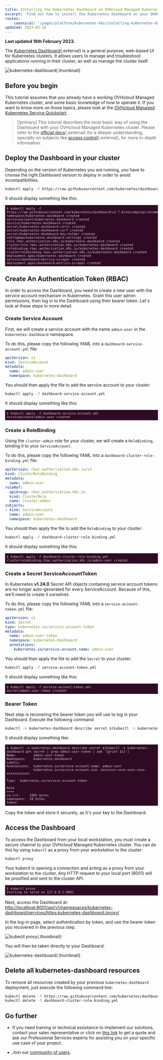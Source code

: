 ```yaml
---
title: Installing the Kubernetes Dashboard on OVHcloud Managed Kubernetes
excerpt: 'Find out how to install the Kubernetes Dashboard on your OVHcloud Managed Kubernetes Service'
routes:
    canonical: '/pages/platform/kubernetes-k8s/installing-kubernetes-dashboard'
updated: 2023-02-16
---
```


**Last updated 16th February 2023.**

<style>
 pre {
     font-size: 14px;
 }
 pre.console {
   background-color: #300A24;
   color: #ccc;
   font-family: monospace;
   padding: 5px;
   margin-bottom: 5px;
 }
 pre.console code {
   border: solid 0px transparent;
   font-family: monospace !important;
   font-size: 0.75em;
   color: #ccc;
 }
 .small {
     font-size: 0.75em;
 }
</style>

The [Kubernetes Dashboard](https://github.com/kubernetes/dashboard){.external} is a general purpose, web-based UI for Kubernetes clusters. It allows users to manage and troubleshoot applications running in their cluster, as well as manage the cluster itself.

![kubernetes-dashboard](images/kubernetes-dashboard-02.png){.thumbnail}

## Before you begin

This tutorial assumes that you already have a working OVHcloud Managed Kubernetes cluster, and some basic knowledge of how to operate it. If you want to know more on those topics, please look at the [OVHcloud Managed Kubernetes Service Quickstart](/pages/platform/kubernetes-k8s/deploying-hello-world).

> [!primary]
> This tutorial describes the most basic way of using the Dashboard with your OVHcloud Managed Kubernetes cluster. Please refer to the [official docs](https://github.com/kubernetes/dashboard){.external} for a deeper understanding, specially on subjects like [access control](https://github.com/kubernetes/dashboard/blob/master/docs/user/access-control/README.md){.external}, for more in-depth information.
>

## Deploy the Dashboard in your cluster

Depending on the version of Kubernetes you are running, you have to choose the right Dashboard version to deploy in order to avoid incompatibilities.

```bash
kubectl apply -f https://raw.githubusercontent.com/kubernetes/dashboard/v2.7.0/aio/deploy/recommended.yaml
```

It should display something like this:

<pre class="console"><code>$ kubectl apply -f https://raw.githubusercontent.com/kubernetes/dashboard/v2.7.0/aio/deploy/recommended.yaml
namespace/kubernetes-dashboard created
serviceaccount/kubernetes-dashboard created
service/kubernetes-dashboard created
secret/kubernetes-dashboard-certs created
secret/kubernetes-dashboard-csrf created
secret/kubernetes-dashboard-key-holder created
configmap/kubernetes-dashboard-settings created
role.rbac.authorization.k8s.io/kubernetes-dashboard created
clusterrole.rbac.authorization.k8s.io/kubernetes-dashboard created
rolebinding.rbac.authorization.k8s.io/kubernetes-dashboard created
clusterrolebinding.rbac.authorization.k8s.io/kubernetes-dashboard created
deployment.apps/kubernetes-dashboard created
service/dashboard-metrics-scraper created
deployment.apps/dashboard-metrics-scraper created
</code></pre>

## Create An Authentication Token (RBAC)

In order to access the Dashboard, you need to create a new user with the service account mechanism in Kubernetes. Grant this user admin permissions, then log in to the Dashboard using their bearer token. Let's look at these steps in more detail.

### Create Service Account

First, we will create a service account with the name `admin-user` in the `kubernetes-dashboard` namespace.

To do this, please copy the following YAML into a `dashboard-service-account.yml` file:

```yaml
apiVersion: v1
kind: ServiceAccount
metadata:
  name: admin-user
  namespace: kubernetes-dashboard
```

You should then apply the file to add the service account to your cluster:

```bash
kubectl apply -f dashboard-service-account.yml
```

It should display something like this:

<pre class="console"><code>$ kubectl apply -f dashboard-service-account.yml
serviceaccount/admin-user created
</code></pre>

### Create a RoleBinding

Using the `cluster-admin` role for your cluster, we will create a `RoleBinding`, binding it to your `ServiceAccount`.

To do this, please copy the following YAML into a `dashboard-cluster-role-binding.yml` file:

```yaml
apiVersion: rbac.authorization.k8s.io/v1
kind: ClusterRoleBinding
metadata:
  name: admin-user
roleRef:
  apiGroup: rbac.authorization.k8s.io
  kind: ClusterRole
  name: cluster-admin
subjects:
- kind: ServiceAccount
  name: admin-user
  namespace: kubernetes-dashboard
```

You should then apply the file to add the `RoleBinding` to your cluster:

```bash
kubectl apply -f dashboard-cluster-role-binding.yml
```

It should display something like this:

<pre class="console"><code>$ kubectl apply -f dashboard-cluster-role-binding.yml
clusterrolebinding.rbac.authorization.k8s.io/admin-user created
</code></pre>

### Create a Secret ServiceAccountToken

In Kubernetes **v1.24.0** Secret API objects containing service account tokens are no longer auto-generated for every ServiceAccount. Because of this, we'll need to create it ourselves.

To do this, please copy the following YAML into a `service-account-token.yml` file:

```yaml
apiVersion: v1
kind: Secret
type: kubernetes.io/service-account-token
metadata:
  name: admin-user-token
  namespace: kubernetes-dashboard
  annotations:
    kubernetes.io/service-account.name: admin-user
```

You should then apply the file to add the `Secret` to your cluster:

```bash
kubectl apply -f service-account-token.yml
```

It should display something like this:

<pre class="console"><code>$ kubectl apply -f service-account-token.yml
secret/admin-user-token created
</code></pre>

### Bearer Token

Next step is recovering the bearer token you will use to log in your Dashboard. Execute the following command:

```bash
kubectl -n kubernetes-dashboard describe secret $(kubectl -n kubernetes-dashboard get secret | grep admin-user-token | awk '{print $1}')
```

It should display something like:

<pre class="console"><code>$ kubectl -n kubernetes-dashboard describe secret $(kubectl -n kubernetes-dashboard get secret | grep admin-user-token | awk '{print $1}')
Name:         admin-user-token
Namespace:    kubernetes-dashboard
Labels:       <none>
Annotations:  kubernetes.io/service-account.name: admin-user
              kubernetes.io/service-account.uid: xxxxxxxx-xxxx-xxxx-xxxx-xxxxxxxxxxxx

Type:  kubernetes.io/service-account-token

Data
====
ca.crt:     1801 bytes
namespace:  20 bytes
token:      <sensitive>
</code></pre>

Copy the token and store it securely, as it's your key to the Dashboard.

## Access the Dashboard

To access the Dashboard from your local workstation, you must create a secure channel to your OVHcloud Managed Kubernetes cluster. You can do this by using `kubectl` as a proxy from your workstation to the cluster:

```bash
kubectl proxy
```

Your kubectl is opening a connection and acting as a proxy from your workstation to the cluster. Any HTTP request to your local port (8001) will be proxified and sent to the cluster API.

<pre class="console"><code>$ kubectl proxy
Starting to serve on 127.0.0.1:8001
</code></pre>

Next, access the Dashboard at:  
<http://localhost:8001/api/v1/namespaces/kubernetes-dashboard/services/https:kubernetes-dashboard:/proxy/>

In the log-in page, select authentication by token, and use the bearer token you recovered in the previous step.

![kubectl proxy](images/kubernetes-dashboard-01.png){.thumbnail}

You will then be taken directly to your Dashboard:

![kubernetes-dashboard](images/kubernetes-dashboard-02.png){.thumbnail}

## Delete all kubernetes-dashboard resources

To remove all resources created by your previous `kubernetes-dashboard` deployment, just execute the following command line:

```bash
kubectl delete -f https://raw.githubusercontent.com/kubernetes/dashboard/v2.7.0/aio/deploy/recommended.yaml
kubectl delete -f dashboard-cluster-role-binding.yml
```

## Go further

- If you need training or technical assistance to implement our solutions, contact your sales representative or click on [this link](https://www.ovhcloud.com/it/professional-services/) to get a quote and ask our Professional Services experts for assisting you on your specific use case of your project.

- Join our [community of users](https://community.ovh.com/en/).
